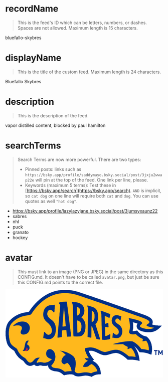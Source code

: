 
# recordName

> This is the feed's ID which can be letters, numbers, or dashes. Spaces are not allowed. Maximum length is 15 characters.

bluefallo-skybres

# displayName

> This is the title of the custom feed. Maximum length is 24 characters.

Bluefallo Skybres

# description

> This is the description of the feed.

vapor distilled content, blocked by paul hamilton

# searchTerms

> Search Terms are now more powerful. There are two types:
>
> - Pinned posts: links such as `https://bsky.app/profile/saddymayo.bsky.social/post/3jxju2wwap22e` will pin at the top of the feed. One link per line, please.
> - Keywords (maximum 5 terms): Test these in [https://bsky.app/search](https://bsky.app/search). `AND` is implicit, so `cat dog` on one line will require both `cat` and `dog`. You can use quotes as well `"hot dog"`.
>

- https://bsky.app/profile/lazylazyjane.bsky.social/post/3jumsyxaunz22
- sabres
- nhl
- puck
- granato
- hockey

# avatar

> This must link to an image (PNG or JPEG) in the same directory as this CONFIG.md. It doesn't have to be called `avatar.png`, but just be sure this CONFIG.md points to the correct file.

![](sabres.png)
